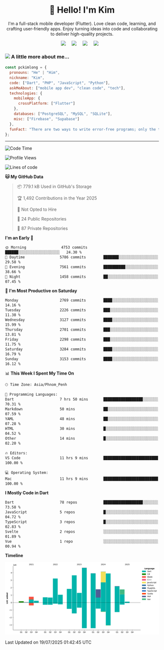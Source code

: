 <h1 align="center">👋 Hello! I'm Kim</h1>

<p align="center">
   I'm a full-stack mobile developer (Flutter). Love clean code, learning, and crafting user-friendly apps. Enjoy turning ideas into code and collaborating to deliver high-quality projects.
</p>

<p align="center">
  <a href="mailto:pochkimlong88@gmail.com"><img src="https://img.shields.io/badge/gmail-%23D14836.svg?&style=for-the-badge&logo=gmail&logoColor=white" /></a>&nbsp;&nbsp;&nbsp;&nbsp;
  <a href="https://t.me/pochkimlong/"><img src="https://img.shields.io/badge/telegram-%230077B5.svg?&style=for-the-badge&logo=telegram&logoColor=white" /></a>&nbsp;&nbsp;&nbsp;&nbsp;
  <a href="https://www.youtube.com/@PochKimlong/"><img src="https://img.shields.io/badge/youtube-%23dc2743.svg?&style=for-the-badge&logo=youtube&logoColor=white" /></a>&nbsp;&nbsp;&nbsp;&nbsp;
  <a href="https://www.tiktok.com/@pckimlong/"><img src="https://img.shields.io/badge/tiktok-%23000000.svg?&style=for-the-badge&logo=tiktok&logoColor=white" /></a>&nbsp;&nbsp;&nbsp;&nbsp;
</p>

### <img src="https://media.giphy.com/media/VgCDAzcKvsR6OM0uWg/giphy.gif" width="50"> A little more about me...  

```javascript
const pckimlong = {
  pronouns: "He" | "Him",
  nickname: "Kim",
  code: ["Dart", "PHP", "JavaScript", "Python"],
  askMeAbout: ["mobile app dev", "clean code", "tech"],
  technologies: {
    mobileApp: {
      crossPlatform: ["Flutter"]
    },
    databases: ["PostgreSQL", "MySQL", "SQLite"],
    misc: ["Firebase", "Supabase"]
  },
  funFact: "There are two ways to write error-free programs; only the third one works."
};
```
---

<!--START_SECTION:waka-->
![Code Time](http://img.shields.io/badge/Code%20Time-1%2C592%20hrs%2012%20mins-blue)

![Profile Views](http://img.shields.io/badge/Profile%20Views-1-blue)

![Lines of code](https://img.shields.io/badge/From%20Hello%20World%20I%27ve%20Written-35.9%20million%20lines%20of%20code-blue)

**🐱 My GitHub Data** 

> 📦 779.1 kB Used in GitHub's Storage 
 > 
> 🏆 1,492 Contributions in the Year 2025
 > 
> 🚫 Not Opted to Hire
 > 
> 📜 24 Public Repositories 
 > 
> 🔑 87 Private Repositories 
 > 
**I'm an Early 🐤** 

```text
🌞 Morning                4753 commits        ██████░░░░░░░░░░░░░░░░░░░   24.30 % 
🌆 Daytime                5786 commits        ███████░░░░░░░░░░░░░░░░░░   29.58 % 
🌃 Evening                7561 commits        ██████████░░░░░░░░░░░░░░░   38.66 % 
🌙 Night                  1458 commits        ██░░░░░░░░░░░░░░░░░░░░░░░   07.45 % 
```
📅 **I'm Most Productive on Saturday** 

```text
Monday                   2769 commits        ████░░░░░░░░░░░░░░░░░░░░░   14.16 % 
Tuesday                  2226 commits        ███░░░░░░░░░░░░░░░░░░░░░░   11.38 % 
Wednesday                3127 commits        ████░░░░░░░░░░░░░░░░░░░░░   15.99 % 
Thursday                 2701 commits        ███░░░░░░░░░░░░░░░░░░░░░░   13.81 % 
Friday                   2298 commits        ███░░░░░░░░░░░░░░░░░░░░░░   11.75 % 
Saturday                 3284 commits        ████░░░░░░░░░░░░░░░░░░░░░   16.79 % 
Sunday                   3153 commits        ████░░░░░░░░░░░░░░░░░░░░░   16.12 % 
```


📊 **This Week I Spent My Time On** 

```text
🕑︎ Time Zone: Asia/Phnom_Penh

💬 Programming Languages: 
Dart                     7 hrs 50 mins       ██████████████████░░░░░░░   70.31 % 
Markdown                 50 mins             ██░░░░░░░░░░░░░░░░░░░░░░░   07.59 % 
YAML                     48 mins             ██░░░░░░░░░░░░░░░░░░░░░░░   07.28 % 
HTML                     30 mins             █░░░░░░░░░░░░░░░░░░░░░░░░   04.52 % 
Other                    14 mins             █░░░░░░░░░░░░░░░░░░░░░░░░   02.20 % 

🔥 Editors: 
VS Code                  11 hrs 9 mins       █████████████████████████   100.00 % 

💻 Operating System: 
Mac                      11 hrs 9 mins       █████████████████████████   100.00 % 
```

**I Mostly Code in Dart** 

```text
Dart                     78 repos            ██████████████████░░░░░░░   73.58 % 
JavaScript               5 repos             █░░░░░░░░░░░░░░░░░░░░░░░░   04.72 % 
TypeScript               3 repos             █░░░░░░░░░░░░░░░░░░░░░░░░   02.83 % 
Svelte                   2 repos             ░░░░░░░░░░░░░░░░░░░░░░░░░   01.89 % 
Vue                      1 repo              ░░░░░░░░░░░░░░░░░░░░░░░░░   00.94 % 
```



**Timeline**

![Lines of Code chart](https://raw.githubusercontent.com/pckimlong/pckimlong/main/assets/bar_graph.png)


 Last Updated on 19/07/2025 01:42:45 UTC
<!--END_SECTION:waka-->

<!---
PochKimlong/PochKimlong is a ✨ special ✨ repository because its `README.md` (this file) appears on your GitHub profile.
You can click the Preview link to take a look at your changes.
--->
